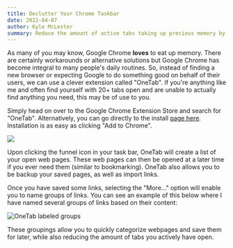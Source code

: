 ```yaml
---
title: Declutter Your Chrome Taskbar
date: 2022-04-07
author: Kyle McLester
summary: Reduce the amount of active tabs taking up precious memory by using OneTab
---
```


As many of you may know, Google Chrome **loves** to eat up memory. There are certainly workarounds or alternative solutions but Google Chrome has become integral to many people's daily routines. So, instead of finding a new browser or expecting Google to do something good on behalf of their users, we can use a clever extension called "OneTab". If you're anything like me and often find yourself with 20+ tabs open and are unable to actually find anything you need, this may be of use to you.

Simply head on over to the Google Chrome Extension Store and search for "OneTab". Alternatively, you can go directly to the install [page here](https://chrome.google.com/webstore/detail/onetab/chphlpgkkbolifaimnlloiipkdnihall). Installation is as easy as clicking "Add to Chrome".

<a href="https://chrome.google.com/webstore/detail/onetab/chphlpgkkbolifaimnlloiipkdnihall"><img src=/posts/workflow/onetab/one-tab.png/></a>

Upon clicking the funnel icon in your task bar, OneTab will create a list of your open web pages. These web pages can then be opened at a later time if you ever need them (similar to bookmarking). OneTab also allows you to be backup your saved pages, as well as import links.

Once you have saved some links, selecting the "More..." option will enable you to name groups of links. You can see an example of this below where I have named several groups of links based on their content:

![OneTab labeled groups](/posts/workflow/onetab/one-tab-groups.png)

These groupings allow you to quickly categorize webpages and save them for later, while also reducing the amount of tabs you actively have open.
